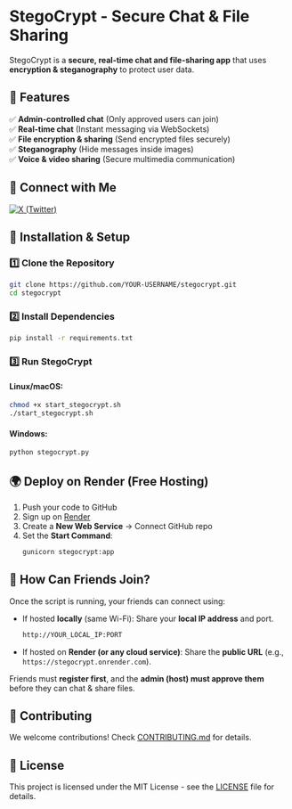 # StegoCrypt - Secure Chat & File Sharing

StegoCrypt is a **secure, real-time chat and file-sharing app** that uses **encryption & steganography** to protect user data.

## 🚀 Features
✅ **Admin-controlled chat** (Only approved users can join)  
✅ **Real-time chat** (Instant messaging via WebSockets)  
✅ **File encryption & sharing** (Send encrypted files securely)  
✅ **Steganography** (Hide messages inside images)  
✅ **Voice & video sharing** (Secure multimedia communication) 

## 🔗 Connect with Me
[![X (Twitter)](https://img.shields.io/badge/X-%23000000.svg?style=for-the-badge&logo=Twitter&logoColor=white)](https://twitter.com/YOUR_HANDLE)

## 🔧 Installation & Setup
### 1️⃣ Clone the Repository
```sh
git clone https://github.com/YOUR-USERNAME/stegocrypt.git
cd stegocrypt
```
### 2️⃣ Install Dependencies
```sh
pip install -r requirements.txt
```
### 3️⃣ Run StegoCrypt
#### **Linux/macOS:**
```sh
chmod +x start_stegocrypt.sh
./start_stegocrypt.sh
```
#### **Windows:**
```sh
python stegocrypt.py
```
## 🌍 Deploy on Render (Free Hosting)
1. Push your code to GitHub
2. Sign up on [Render](https://render.com/)
3. Create a **New Web Service** → Connect GitHub repo
4. Set the **Start Command**:
   ```sh
   gunicorn stegocrypt:app
   ```
## 🔗 How Can Friends Join?
Once the script is running, your friends can connect using:
- If hosted **locally** (same Wi-Fi): Share your **local IP address** and port.
  ```sh
  http://YOUR_LOCAL_IP:PORT
  ```
- If hosted on **Render (or any cloud service)**: Share the **public URL** (e.g., `https://stegocrypt.onrender.com`).

Friends must **register first**, and the **admin (host) must approve them** before they can chat & share files.


## 🤝 Contributing
We welcome contributions! Check [CONTRIBUTING.md](CONTRIBUTING.md) for details.

## 📜 License
This project is licensed under the MIT License - see the [LICENSE](LICENSE) file for details.
